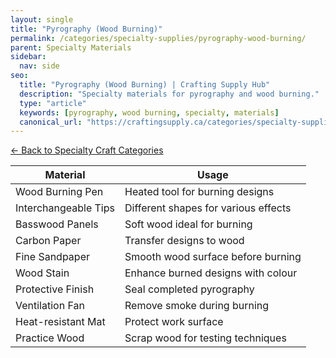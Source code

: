 ```yaml
---
layout: single
title: "Pyrography (Wood Burning)"
permalink: /categories/specialty-supplies/pyrography-wood-burning/
parent: Specialty Materials
sidebar:
  nav: side
seo:
  title: "Pyrography (Wood Burning) | Crafting Supply Hub"
  description: "Specialty materials for pyrography and wood burning."
  type: "article"
  keywords: [pyrography, wood burning, specialty, materials]
  canonical_url: "https://craftingsupply.ca/categories/specialty-supplies/pyrography-wood-burning/"
---
```

[← Back to Specialty Craft Categories](/categories/specialty-supplies/)

| Material | Usage |
|----------|-------|
| Wood Burning Pen | Heated tool for burning designs |
| Interchangeable Tips | Different shapes for various effects |
| Basswood Panels | Soft wood ideal for burning |
| Carbon Paper | Transfer designs to wood |
| Fine Sandpaper | Smooth wood surface before burning |
| Wood Stain | Enhance burned designs with colour |
| Protective Finish | Seal completed pyrography |
| Ventilation Fan | Remove smoke during burning |
| Heat-resistant Mat | Protect work surface |
| Practice Wood | Scrap wood for testing techniques |
